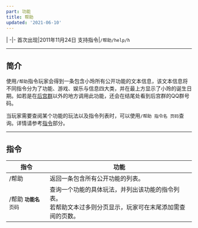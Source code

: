 ```yaml
---
part: 功能
title: 帮助
updated: '2021-06-10'
---
```


 |
-|-
首次出现|2011年11月24日
支持指令|`/帮助`[]()`/help`[]()`/h`

---

## 简介

使用`/帮助`指令玩家会得到一条包含小玲所有公开功能的文本信息，该文本信息将不同指令分为了功能、游戏、娱乐与信息四大类，并在最上方显示了小玲的诞生日期。如若是在[后宫群](/intro/index#后宫群)以外的地方调用此功能，还会在结尾处看到后宫群的QQ群号码。

当玩家需要查阅某个功能的玩法以及指令列表时，可以使用`/帮助 指令名 页码`查询。详情请参考[指令](#指令)部分。

---

## 指令

指令|功能
---|---
/帮助|返回一条包含所有公开功能的列表。
/帮助 **`功能名`**`页码`|查询一个功能的具体玩法，并列出该功能的指令列表。<br/>若帮助文本过多则分页显示，玩家可在末尾添加需查阅的页数。